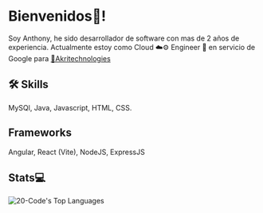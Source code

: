 # Bienvenidos👋!

Soy Anthony, he sido desarrollador de software con mas de 2 años de experiencia.
Actualmente estoy como Cloud ☁️⚙️ Engineer 🚀 en servicio de Google para [🏢Akritechnologies](https://akri-tech.com/)

## 🛠 Skills
MySQl, Java, Javascript, HTML, CSS.

## Frameworks
Angular, React (Vite), NodeJS, ExpressJS

## Stats💻
![20-Code's Top Languages](https://github-readme-stats.vercel.app/api/top-langs/?username=20-Code&theme=vue-dark&show_icons=true&hide_border=true&layout=compact)
